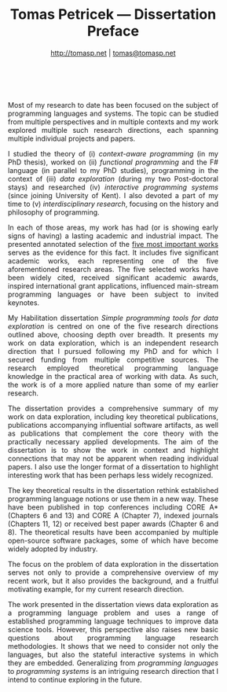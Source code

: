 <style>
  section p em { color:inherit; font-style:italic; }
  section p a, section p a:visited { color:inherit; }
</style>
<header>

# Tomas Petricek &mdash; Dissertation Preface

http://tomasp.net | [tomas@tomasp.net](mailto:tomas@tomasp.net)

</header>
<section style="text-align:justify;hyphens:auto;padding:0.5cm 1cm;">

Most of my research to date has been focused on the subject of programming languages and
systems. The topic can be studied from multiple perspectives and in multiple contexts and
my work explored multiple such research directions, each spanning multiple individual projects
and papers.

I studied the theory of (i) *context-aware programming* (in my PhD thesis), worked on (ii) *functional programming*
and the F# language (in parallel to my PhD studies), programming in the context of (iii) *data exploration*
(during my two Post-doctoral stays) and researched (iv) *interactive programming systems* (since joining
Univer&shy;sity of Kent). I also devoted a part of my time to (v) *interdisciplinary research*, focusing
on the history and philosophy of programming.

In each of those areas, my work has had (or is showing early signs of having) a lasting academic
and industrial impact. The presented annotated selection of the [five most important works](selected.html) serves as the
evidence for this fact. It includes five significant academic works, each representing one
of the five aforementioned research areas. The five selected works have been widely cited,
received significant academic awards, inspired international grant applications, influenced
main-stream programming languages or have been subject to invited keynotes.

My Habilitation dissertation _Simple programming tools for data exploration_ is centred on one
of the five research directions outlined above, choosing depth over breadth. It presents my work
on data exploration, which is an independent research direction that I pursued following my PhD and for
which I secured funding from multiple competitive sources. The research employed theoretical
programming language knowledge in the practical area of working with data. As such, the work
is of a more applied nature than some of my earlier research.

The dissertation provides a comprehensive summary of my work on data exploration, including
key theoretical publications, publications accompanying influential software
artifacts, as well as publications that complement the core theory with the practically necessary
applied developments. The aim of the dissertation is to show the work in context and highlight
connections that may not be apparent when reading individual papers. I also use the
longer format of a dissertation to highlight interesting work that has been perhaps less
widely recognized.

The key theoretical results in the dissertation rethink established programming language notions or
use them in a new way. These have been published in top conferences including CORE A*
(Chapters 6 and 13) and CORE A (Chapter 7), indexed journals (Chapters 11, 12) or received
best paper awards (Chapter 6 and 8). The theoretical results have been accompanied by multiple
open-source software packages, some of which have become widely adopted by industry.

The focus on the problem of data exploration in the dissertation serves not only to provide a
comprehensive overview of my recent work, but it also provides the background, and a fruitful
motivating example, for my current research direction.

The work presented in the dissertation views data exploration as a programming language problem
and uses a range of established programming language techniques to improve data science tools.
However, this perspective also raises new basic questions about programming language research
methodologies. It shows that we need to consider not only the languages, but also the stateful
interactive systems in which they are embedded. Generalizing from *programming languages* to
*programming systems* is an intriguing research direction that I intend to continue exploring
in the future.

</section>
